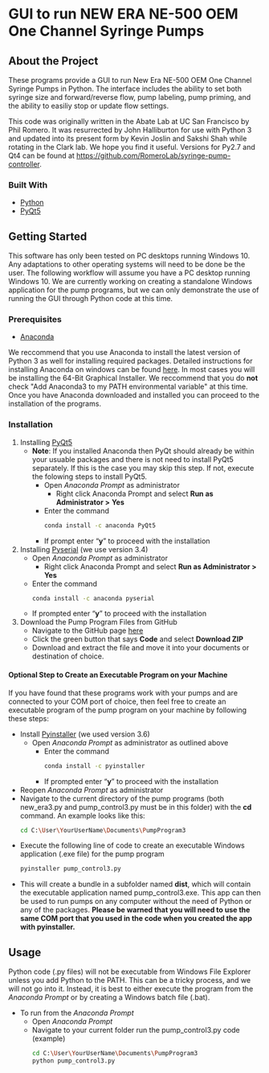 # GUI to run NEW ERA NE-500 OEM One Channel Syringe Pumps

## About the Project

These programs provide a GUI to run New Era NE-500 OEM One Channel Syringe Pumps in Python. The interface includes the ability to set both syringe size and forward/reverse flow, pump labeling, pump priming, and the ability to easiliy stop or update flow settings.  

This code was originally written in the Abate Lab at UC San Francisco by Phil Romero. It was resurrected by John Halliburton for use with Python 3 and updated into its present form by Kevin Joslin and Sakshi Shah while rotating in the Clark lab. We hope you find it useful. Versions for Py2.7 and Qt4 can be found at https://github.com/RomeroLab/syringe-pump-controller. 

### Built With

* [Python](https://www.python.org/)
* [PyQt5](https://pypi.org/project/PyQt5/)

## Getting Started

This software has only been tested on PC desktops running Windows 10. Any adaptations to other operating systems will need to be done be the user. The following workflow will assume you have a PC desktop running Windows 10. We are currently working on creating a standalone Windows application for the pump programs, but we can only demonstrate the use of running the GUI through Python code at this time.

### Prerequisites

* [Anaconda](https://www.anaconda.com/)

We reccommend that you use Anaconda to install the latest version of Python 3 as well for installing required packages. Detailed instructions for installing Anaconda on windows can be found [here](https://docs.anaconda.com/anaconda/install/windows/). In most cases you will be installing the 64-Bit Graphical Installer. We reccommend that you do **not** check "Add Anaconda3 to my PATH environmental variable" at this time. Once you have Anaconda downloaded and installed you can proceed to the installation of the programs.

### Installation

1. Installing [PyQt5](https://pypi.org/project/PyQt5/)
   - **Note**: If you installed Anaconda then PyQt should already be within your usuable packages and there is not need to install PyQt5 separately. If this is the case you may skip this step. If not, execute the folowing steps to install PyQt5.
     - Open *Anaconda Prompt* as administrator 
       - Right click Anaconda Prompt and select **Run as Administrator >** **Yes**
     - Enter the command
       ```sh
       conda install -c anaconda PyQt5
       ```
     - If prompt enter “**y**” to proceed with the installation
2. Installing [Pyserial](https://pythonhosted.org/pyserial/index.html) (we use version 3.4)
   - Open *Anaconda Prompt* as administrator 
     - Right click Anaconda Prompt and select **Run as Administrator >** **Yes**
   - Enter the command
     ```sh
     conda install -c anaconda pyserial
     ```
   - If prompted enter “**y**” to proceed with the installation
3. Download the Pump Program Files from GitHub
   - Navigate to the GitHub page [here](https://github.com/ClarkLabUCB/NewEraPumps_Python3)
   - Click the green button that says **Code** and select **Download ZIP**
   - Download and extract the file and move it into your documents or destination of choice.

#### Optional Step to Create an Executable Program on your Machine
If you have found that these programs work with your pumps and are connected to your COM port of choice, then feel free to create an executable program of the pump program on your machine by following these steps:
- Install [Pyinstaller](https://www.pyinstaller.org/#) (we used version 3.6)
  - Open *Anaconda Prompt* as administrator as outlined above
    - Enter the command
      ```sh
      conda install -c pyinstaller
      ```
    - If prompted enter “**y**” to proceed with the installation
- Reopen *Anaconda Prompt* as administrator
- Navigate to the current directory of the pump programs (both new_era3.py and pump_control3.py must be in this folder) with the **cd** command. An example looks like this:
  ```sh
  cd C:\User\YourUserName\Documents\PumpProgram3
  ```
- Execute the following line of code to create an executable Windows application (.exe file) for the pump program
  ```sh
  pyinstaller pump_control3.py
  ```
- This will create a bundle in a subfolder named **dist**, which will contain the executable application named pump_control3.exe. This app can then be used to run pumps on any computer without the need of Python or any of the packages. **Please be warned that you will need to use the same COM port that you used in the code when you created the app with pyinstaller.**

## Usage

Python code (.py files) will not be executable from Windows File Explorer unless you add Python to the PATH. This can be a tricky process, and we will not go into it. Instead, it is best to either execute the program from the *Anaconda Prompt* or by creating a Windows batch file (.bat). 

* To run from the *Anaconda Prompt*
  * Open *Anaconda Prompt*
  * Navigate to your current folder run the pump_control3.py code (example)
    ```sh
    cd C:\User\YourUserName\Documents\PumpProgram3
    python pump_control3.py
    ```
